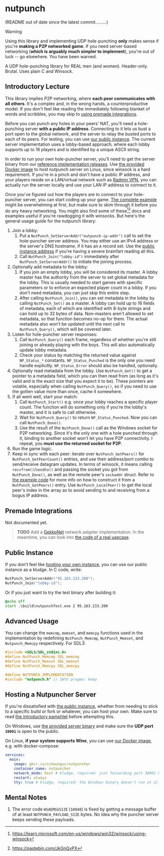 # nutpunch

(README out of date since the latest commit.........)

> [!WARNING]
> Using this library and implementing UDP hole-punching **only** makes sense if you're **making a P2P networked game**. If you need server-based networking (**which is arguably much simpler to implement**), you're out of luck -- go elsewhere. You have been warned.

A UDP hole-punching library for REAL men (and women). Header-only. Brutal. Uses plain C and Winsock.

## Introductory Lecture

This library implies P2P networking, where **each peer communicates with all others**. It's a complex and, in the wrong hands, a counterproductive model. If you don't feel like reading the immediately following blanket of words and scribbles, you may skip to [using premade integrations](#premade-integrations).

Before you can punch any holes in your peers' NAT, you'll need a hole-punching server **with a public IP address**. Connecting to it lets us bust a port open to the global network, and the server to relay the busted ports to each of its peers. For testing, you can use [our public instance](#public-instance). The current server implementation uses a lobby-based approach, where each lobby supports up to 16 players and is identified by a unique ASCII string.

In order to run your own hole-puncher server, you'll need to get the server binary from our [reference implementation releases](https://github.com/Schwungus/nutpunch/releases/tag/stable). Use [the provided Docker image](https://github.com/Schwungus/nutpunch/pkgs/container/nutpuncher) to host nutpunch server on Linux, since winsock is a hard requirement. If you're in a pinch and don't have a public IP address, and your players reside on a LAN/virtual network such as [Radmin VPN](https://www.radmin-vpn.com), you can actually run the server locally and use your LAN IP address to connect to it.

Once you've figured out how the players are to connect to your hole-puncher server, you can start coding up your game. [The complete example](src/test.c) might be overwhelming at first, but make sure to skim through it before you do any heavy networking. You might also find some of these[^1][^2] docs and examples useful if you're rawdogging it with winsocks. But here's the general usage guide for the nutpunch library:

1. Join a lobby:
   1. Put a `NutPunch_SetServerAddr("nutpunch-ip-addr")` call to set the hole-puncher server address. You may either use an IPv4 address or the server's DNS hostname, if it has an `A` record set. Use the [public instance address](#public-instance) if you're having a severe brainfart reading all this.
   2. Call `NutPunch_Join("lobby-id")` immediately after `NutPunch_SetServerAddr()` to initiate the joining process.
2. Optionally add metadata to the lobby:
   1. If you join an empty lobby, you will be considered its master. A lobby master has the authority from the server to set global metadata for the lobby. This is usually needed to start games with specific parameters or to enforce an expected player count in a lobby. If you don't need metadata, you can just skip this entire step.
   2. After calling `NutPunch_Join()`, you can set metadata in the lobby by calling `NutPunch_Set()` as a master. A lobby can hold up to 16 fields of metadata, each of which are identified with 8-byte strings and can hold up to 32 bytes of data. Non-masters aren't allowed to set metadata, so that function becomes no-op for them. The actual metadata also won't be updated until the next call to `NutPunch_Query()`, which will be covered later.
3. Listen for hole-puncher server responses:
   1. Call `NutPunch_Query()` each frame, regardless of whether you're still joining or already playing with the boys. This will also automatically update lobby metadata.
   2. Check your status by matching the returned value against `NP_Status_*` constants. `NP_Status_Punched` is the only one you need handle explicitly. `NP_Status_Error` should also be handled, optionally.
4. Optionally read metadata from the lobby. Use `NutPunch_Get()` to get a pointer to a metadata field, which you can then read from (as long as it's valid and is the exact size that you expect it to be). These pointers are volatile, especially when calling `NutPunch_Query()`, so if you need to use the gotten value more than once, cache it somewhere.
5. If all went well, start your match:
   1. Call `NutPunch_Start()` e.g. once your lobby reaches a specific player count. The function will do something only if you're the lobby's master, and it is safe to call otherwise.
   2. Wait for `NutPunch_Query()` to return `NP_Status_Punched`. Now you can call `NutPunch_Done()`.
   3. Use the result of the `NutPunch_Done()` call as the Windows socket for P2P networking. Since it's the only one with a hole punched through it, binding to another socket won't let you have P2P connectivity. I repeat, you **must use the returned socket for P2P**.
6. Run the game logic.
7. Keep in sync with each peer: iterate over `NutPunch_GetPeers()` for `NutPunch_GetPeerCount()` entries, and use their address/port combo to send/receive datagram updates. In terms of winsock, it means calling `recvfrom()`/`sendto()` and passing the socket you got from `NutPunch_Done()`, as well as the remote peer's `sockaddr` struct. Refer to [the example code](src/test.c) for more info on how to construct it from a `NutPunch_GetPeers()` entry. Use `NutPunch_LocalPeer()` to get the local peer's index in the array as to avoid sending to and receiving from a bogus IP address.

[^1]: <https://learn.microsoft.com/en-us/windows/win32/winsock/using-winsock>
[^2]: <https://pastebin.com/JkGnQyPX>

## Premade Integrations

Not documented yet.

> **TODO**
> Add a [GekkoNet](https://github.com/HeatXD/GekkoNet) network adapter implementation. In the meantime, you can look into [the code of a real usecase](https://github.com/toggins/Klawiatura/blob/master/src/K_net.c).

## Public Instance

If you don't feel like [hosting your own instance](#hosting-a-nutpuncher-server), you can use our public instance as a kludge. In C code, write:

```c
NutPunch_SetServerAddr("95.163.233.200");
NutPunch_Join("lobby-id");
```

Or if you just want to try the test binary after building it:

```bat
@echo off
start .\build\nutpunchTest.exe 2 95.163.233.200
```

## Advanced Usage

You can change the `memcmp`, `memset`, and `memcpy` functions used in the implementation by redefining `NutPunch_Memcmp`, `NutPunch_Memset`, and `Nutpunch_Memcpy` respectively. For SDL3:

```c
#include <SDL3/SDL_stdinc.h>
#define NutPunch_Memcmp SDL_memcmp
#define NutPunch_Memset SDL_memset
#define NutPunch_Memcpy SDL_memcpy

#define NUTPUNCH_IMPLEMENTATION
#include "nutpunch.h" // IWYU pragma: keep
```

## Hosting a Nutpuncher Server

If you're dissatisfied with [the public instance](#public-instance), whether from needing to stick to a specific build or fork or whatever, you can host your own. Make sure to read [the introductory pamphlet](#introductory-lecture) before attempting this.

On Windows, use [the provided server binary](https://github.com/Schwungus/nutpunch/releases/tag/stable) and make sure the **UDP port `30001`** is open to the public.

On Linux, **if your system supports Wine**, you can use [our Docker image](https://github.com/Schwungus/nutpunch/pkgs/container/nutpuncher), e.g. with docker-compose:

```yaml
services:
  main:
    image: ghcr.io/schwungus/nutpuncher
    container_name: nutpuncher
    network_mode: host # kludge, required: just forwarding port 30001 breaks nutpuncher connectivity for unknown reasons
    restart: always
    tty: true # kludge, required: the Windows binary doesn't run at all without this
```

## Mental Notes

1. The error code `WSAEMSGSIZE` (`10040`) is fixed by getting a message buffer of at least `NUTPUNCH_PAYLOAD_SIZE` bytes. No idea why the puncher server keeps sending these payloads.
